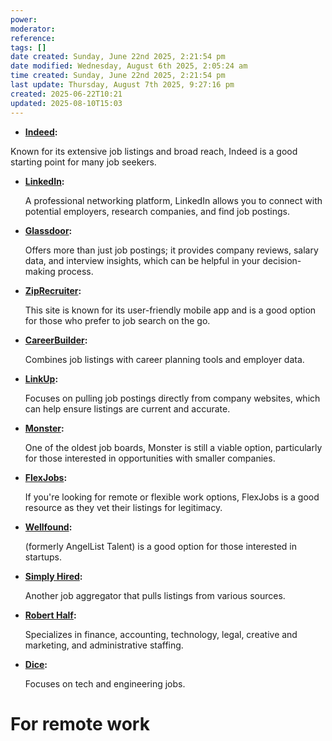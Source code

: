 ```yaml
---
power: 
moderator: 
reference: 
tags: []
date created: Sunday, June 22nd 2025, 2:21:54 pm
date modified: Wednesday, August 6th 2025, 2:05:24 am
time created: Sunday, June 22nd 2025, 2:21:54 pm
last update: Thursday, August 7th 2025, 9:27:16 pm
created: 2025-06-22T10:21
updated: 2025-08-10T15:03
---
```


- **[Indeed](https://www.google.com/search?client=firefox-b-1-d&cs=0&sca_esv=4c8911c1e2f83d6b&sxsrf=AE3TifOeUtnWgIZs7EozQVkoMbZ9hvrPmg%3A1750602071963&q=Indeed&sa=X&ved=2ahUKEwjU1r_0nIWOAxUoKlkFHZ3bHboQxccNegQIDxAB&mstk=AUtExfBAyruqHU11ECi9CX2x2lTFAKHEtiUjyl3YLqRdCq_GrA3_E357hz6SNhjSZ3Hi_YiUNZaGYrB23W6oz2MCmvPw45NAyUTYv-ZXLBDWSZRIMNRiP1Z0-Dh7LJEzGHozlmVZJtbo5U15IeGa0t8q_j51JjeSlhbXP453wiKQKSUqeUA&csui=3):**

Known for its extensive job listings and broad reach, Indeed is a good starting point for many job seekers. 

- **[LinkedIn](https://www.google.com/search?client=firefox-b-1-d&cs=0&sca_esv=4c8911c1e2f83d6b&sxsrf=AE3TifOeUtnWgIZs7EozQVkoMbZ9hvrPmg%3A1750602071963&q=LinkedIn&sa=X&ved=2ahUKEwjU1r_0nIWOAxUoKlkFHZ3bHboQxccNegQIFhAB&mstk=AUtExfBAyruqHU11ECi9CX2x2lTFAKHEtiUjyl3YLqRdCq_GrA3_E357hz6SNhjSZ3Hi_YiUNZaGYrB23W6oz2MCmvPw45NAyUTYv-ZXLBDWSZRIMNRiP1Z0-Dh7LJEzGHozlmVZJtbo5U15IeGa0t8q_j51JjeSlhbXP453wiKQKSUqeUA&csui=3):**
    
    A professional networking platform, LinkedIn allows you to connect with potential employers, research companies, and find job postings. 
    

- **[Glassdoor](https://www.google.com/search?client=firefox-b-1-d&cs=0&sca_esv=4c8911c1e2f83d6b&sxsrf=AE3TifOeUtnWgIZs7EozQVkoMbZ9hvrPmg%3A1750602071963&q=Glassdoor&sa=X&ved=2ahUKEwjU1r_0nIWOAxUoKlkFHZ3bHboQxccNegQIEBAB&mstk=AUtExfBAyruqHU11ECi9CX2x2lTFAKHEtiUjyl3YLqRdCq_GrA3_E357hz6SNhjSZ3Hi_YiUNZaGYrB23W6oz2MCmvPw45NAyUTYv-ZXLBDWSZRIMNRiP1Z0-Dh7LJEzGHozlmVZJtbo5U15IeGa0t8q_j51JjeSlhbXP453wiKQKSUqeUA&csui=3):**
    
    Offers more than just job postings; it provides company reviews, salary data, and interview insights, which can be helpful in your decision-making process. 
    

- **[ZipRecruiter](https://www.google.com/search?client=firefox-b-1-d&cs=0&sca_esv=4c8911c1e2f83d6b&sxsrf=AE3TifOeUtnWgIZs7EozQVkoMbZ9hvrPmg%3A1750602071963&q=ZipRecruiter&sa=X&ved=2ahUKEwjU1r_0nIWOAxUoKlkFHZ3bHboQxccNegQIExAB&mstk=AUtExfBAyruqHU11ECi9CX2x2lTFAKHEtiUjyl3YLqRdCq_GrA3_E357hz6SNhjSZ3Hi_YiUNZaGYrB23W6oz2MCmvPw45NAyUTYv-ZXLBDWSZRIMNRiP1Z0-Dh7LJEzGHozlmVZJtbo5U15IeGa0t8q_j51JjeSlhbXP453wiKQKSUqeUA&csui=3):**
    
    This site is known for its user-friendly mobile app and is a good option for those who prefer to job search on the go. 
    

- **[CareerBuilder](https://www.google.com/search?client=firefox-b-1-d&cs=0&sca_esv=4c8911c1e2f83d6b&sxsrf=AE3TifOeUtnWgIZs7EozQVkoMbZ9hvrPmg%3A1750602071963&q=CareerBuilder&sa=X&ved=2ahUKEwjU1r_0nIWOAxUoKlkFHZ3bHboQxccNegQIKBAB&mstk=AUtExfBAyruqHU11ECi9CX2x2lTFAKHEtiUjyl3YLqRdCq_GrA3_E357hz6SNhjSZ3Hi_YiUNZaGYrB23W6oz2MCmvPw45NAyUTYv-ZXLBDWSZRIMNRiP1Z0-Dh7LJEzGHozlmVZJtbo5U15IeGa0t8q_j51JjeSlhbXP453wiKQKSUqeUA&csui=3):**
    
    Combines job listings with career planning tools and employer data. 
    

- **[LinkUp](https://www.google.com/search?client=firefox-b-1-d&cs=0&sca_esv=4c8911c1e2f83d6b&sxsrf=AE3TifOeUtnWgIZs7EozQVkoMbZ9hvrPmg%3A1750602071963&q=LinkUp&sa=X&ved=2ahUKEwjU1r_0nIWOAxUoKlkFHZ3bHboQxccNegQIORAB&mstk=AUtExfBAyruqHU11ECi9CX2x2lTFAKHEtiUjyl3YLqRdCq_GrA3_E357hz6SNhjSZ3Hi_YiUNZaGYrB23W6oz2MCmvPw45NAyUTYv-ZXLBDWSZRIMNRiP1Z0-Dh7LJEzGHozlmVZJtbo5U15IeGa0t8q_j51JjeSlhbXP453wiKQKSUqeUA&csui=3):**
    
    Focuses on pulling job postings directly from company websites, which can help ensure listings are current and accurate. 
    

- **[Monster](https://www.google.com/search?client=firefox-b-1-d&cs=0&sca_esv=4c8911c1e2f83d6b&sxsrf=AE3TifOeUtnWgIZs7EozQVkoMbZ9hvrPmg%3A1750602071963&q=Monster&sa=X&ved=2ahUKEwjU1r_0nIWOAxUoKlkFHZ3bHboQxccNegQIERAB&mstk=AUtExfBAyruqHU11ECi9CX2x2lTFAKHEtiUjyl3YLqRdCq_GrA3_E357hz6SNhjSZ3Hi_YiUNZaGYrB23W6oz2MCmvPw45NAyUTYv-ZXLBDWSZRIMNRiP1Z0-Dh7LJEzGHozlmVZJtbo5U15IeGa0t8q_j51JjeSlhbXP453wiKQKSUqeUA&csui=3):**
    
    One of the oldest job boards, Monster is still a viable option, particularly for those interested in opportunities with smaller companies. 
    

- **[FlexJobs](https://www.google.com/search?client=firefox-b-1-d&cs=0&sca_esv=4c8911c1e2f83d6b&sxsrf=AE3TifOeUtnWgIZs7EozQVkoMbZ9hvrPmg%3A1750602071963&q=FlexJobs&sa=X&ved=2ahUKEwjU1r_0nIWOAxUoKlkFHZ3bHboQxccNegQIEhAB&mstk=AUtExfBAyruqHU11ECi9CX2x2lTFAKHEtiUjyl3YLqRdCq_GrA3_E357hz6SNhjSZ3Hi_YiUNZaGYrB23W6oz2MCmvPw45NAyUTYv-ZXLBDWSZRIMNRiP1Z0-Dh7LJEzGHozlmVZJtbo5U15IeGa0t8q_j51JjeSlhbXP453wiKQKSUqeUA&csui=3):**
    
    If you're looking for remote or flexible work options, FlexJobs is a good resource as they vet their listings for legitimacy. 
    

- **[Wellfound](https://www.google.com/search?client=firefox-b-1-d&cs=0&sca_esv=4c8911c1e2f83d6b&sxsrf=AE3TifOeUtnWgIZs7EozQVkoMbZ9hvrPmg%3A1750602071963&q=Wellfound&sa=X&ved=2ahUKEwjU1r_0nIWOAxUoKlkFHZ3bHboQxccNegQIFBAB&mstk=AUtExfBAyruqHU11ECi9CX2x2lTFAKHEtiUjyl3YLqRdCq_GrA3_E357hz6SNhjSZ3Hi_YiUNZaGYrB23W6oz2MCmvPw45NAyUTYv-ZXLBDWSZRIMNRiP1Z0-Dh7LJEzGHozlmVZJtbo5U15IeGa0t8q_j51JjeSlhbXP453wiKQKSUqeUA&csui=3):**
    
    (formerly AngelList Talent) is a good option for those interested in startups. 
    

- **[Simply Hired](https://www.google.com/search?client=firefox-b-1-d&cs=0&sca_esv=4c8911c1e2f83d6b&sxsrf=AE3TifOeUtnWgIZs7EozQVkoMbZ9hvrPmg%3A1750602071963&q=Simply+Hired&sa=X&ved=2ahUKEwjU1r_0nIWOAxUoKlkFHZ3bHboQxccNegQIFRAB&mstk=AUtExfBAyruqHU11ECi9CX2x2lTFAKHEtiUjyl3YLqRdCq_GrA3_E357hz6SNhjSZ3Hi_YiUNZaGYrB23W6oz2MCmvPw45NAyUTYv-ZXLBDWSZRIMNRiP1Z0-Dh7LJEzGHozlmVZJtbo5U15IeGa0t8q_j51JjeSlhbXP453wiKQKSUqeUA&csui=3):**
    
    Another job aggregator that pulls listings from various sources. 
    

- **[Robert Half](https://www.google.com/search?client=firefox-b-1-d&cs=0&sca_esv=4c8911c1e2f83d6b&sxsrf=AE3TifOeUtnWgIZs7EozQVkoMbZ9hvrPmg%3A1750602071963&q=Robert+Half&sa=X&ved=2ahUKEwjU1r_0nIWOAxUoKlkFHZ3bHboQxccNegQILRAB&mstk=AUtExfBAyruqHU11ECi9CX2x2lTFAKHEtiUjyl3YLqRdCq_GrA3_E357hz6SNhjSZ3Hi_YiUNZaGYrB23W6oz2MCmvPw45NAyUTYv-ZXLBDWSZRIMNRiP1Z0-Dh7LJEzGHozlmVZJtbo5U15IeGa0t8q_j51JjeSlhbXP453wiKQKSUqeUA&csui=3):**
    
    Specializes in finance, accounting, technology, legal, creative and marketing, and administrative staffing. 
    

- **[Dice](https://www.google.com/search?client=firefox-b-1-d&cs=0&sca_esv=4c8911c1e2f83d6b&sxsrf=AE3TifOeUtnWgIZs7EozQVkoMbZ9hvrPmg%3A1750602071963&q=Dice&sa=X&ved=2ahUKEwjU1r_0nIWOAxUoKlkFHZ3bHboQxccNegQIDhAB&mstk=AUtExfBAyruqHU11ECi9CX2x2lTFAKHEtiUjyl3YLqRdCq_GrA3_E357hz6SNhjSZ3Hi_YiUNZaGYrB23W6oz2MCmvPw45NAyUTYv-ZXLBDWSZRIMNRiP1Z0-Dh7LJEzGHozlmVZJtbo5U15IeGa0t8q_j51JjeSlhbXP453wiKQKSUqeUA&csui=3):**
    
    Focuses on tech and engineering jobs.
# For remote work
